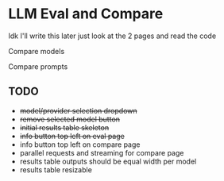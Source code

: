# LLM Eval and Compare

Idk I'll write this later just look at the 2 pages and read the code

Compare models

Compare prompts





## TODO
- ~~model/provider selection dropdown~~
- ~~remove selected model button~~
- ~~initial results table skeleton~~
- ~~info button top left on eval page~~
- info button top left on compare page
- parallel requests and streaming for compare page
- results table outputs should be equal width per model
- results table resizable


